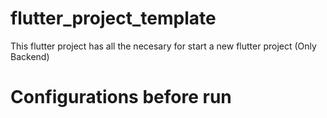 # flutter_project_template

This flutter project has all the necesary for start a new flutter project (Only Backend)

# Configurations before run



